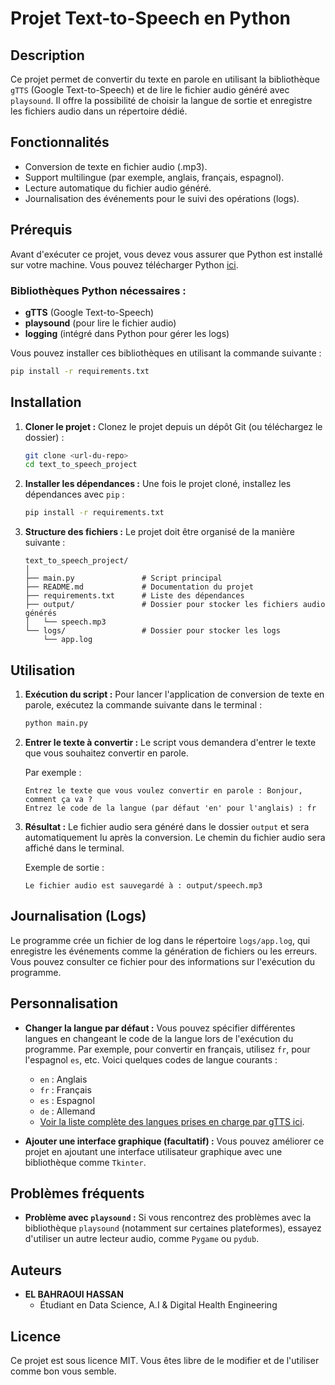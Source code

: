
# Projet Text-to-Speech en Python

## Description
Ce projet permet de convertir du texte en parole en utilisant la bibliothèque `gTTS` (Google Text-to-Speech) et de lire le fichier audio généré avec `playsound`. Il offre la possibilité de choisir la langue de sortie et enregistre les fichiers audio dans un répertoire dédié.

## Fonctionnalités
- Conversion de texte en fichier audio (.mp3).
- Support multilingue (par exemple, anglais, français, espagnol).
- Lecture automatique du fichier audio généré.
- Journalisation des événements pour le suivi des opérations (logs).
  
## Prérequis
Avant d'exécuter ce projet, vous devez vous assurer que Python est installé sur votre machine. Vous pouvez télécharger Python [ici](https://www.python.org/downloads/).

### Bibliothèques Python nécessaires :
- **gTTS** (Google Text-to-Speech)
- **playsound** (pour lire le fichier audio)
- **logging** (intégré dans Python pour gérer les logs)

Vous pouvez installer ces bibliothèques en utilisant la commande suivante :

```bash
pip install -r requirements.txt
```

## Installation

1. **Cloner le projet :**
   Clonez le projet depuis un dépôt Git (ou téléchargez le dossier) :
   
   ```bash
   git clone <url-du-repo>
   cd text_to_speech_project
   ```

2. **Installer les dépendances :**
   Une fois le projet cloné, installez les dépendances avec `pip` :

   ```bash
   pip install -r requirements.txt
   ```

3. **Structure des fichiers :**
   Le projet doit être organisé de la manière suivante :
   ```
   text_to_speech_project/
   │
   ├── main.py               # Script principal
   ├── README.md             # Documentation du projet
   ├── requirements.txt      # Liste des dépendances
   ├── output/               # Dossier pour stocker les fichiers audio générés
   │   └── speech.mp3
   └── logs/                 # Dossier pour stocker les logs
       └── app.log
   ```

## Utilisation

1. **Exécution du script :**
   Pour lancer l'application de conversion de texte en parole, exécutez la commande suivante dans le terminal :

   ```bash
   python main.py
   ```

2. **Entrer le texte à convertir :**
   Le script vous demandera d'entrer le texte que vous souhaitez convertir en parole.

   Par exemple :
   ```
   Entrez le texte que vous voulez convertir en parole : Bonjour, comment ça va ?
   Entrez le code de la langue (par défaut 'en' pour l'anglais) : fr
   ```

3. **Résultat :**
   Le fichier audio sera généré dans le dossier `output` et sera automatiquement lu après la conversion. Le chemin du fichier audio sera affiché dans le terminal.

   Exemple de sortie :
   ```
   Le fichier audio est sauvegardé à : output/speech.mp3
   ```

## Journalisation (Logs)

Le programme crée un fichier de log dans le répertoire `logs/app.log`, qui enregistre les événements comme la génération de fichiers ou les erreurs. Vous pouvez consulter ce fichier pour des informations sur l'exécution du programme.

## Personnalisation

- **Changer la langue par défaut :**
  Vous pouvez spécifier différentes langues en changeant le code de la langue lors de l'exécution du programme. Par exemple, pour convertir en français, utilisez `fr`, pour l'espagnol `es`, etc. Voici quelques codes de langue courants :
  - `en` : Anglais
  - `fr` : Français
  - `es` : Espagnol
  - `de` : Allemand
  - [Voir la liste complète des langues prises en charge par gTTS ici](https://gtts.readthedocs.io/en/latest/module.html#languages).

- **Ajouter une interface graphique (facultatif) :**
  Vous pouvez améliorer ce projet en ajoutant une interface utilisateur graphique avec une bibliothèque comme `Tkinter`.

## Problèmes fréquents

- **Problème avec `playsound` :**
  Si vous rencontrez des problèmes avec la bibliothèque `playsound` (notamment sur certaines plateformes), essayez d'utiliser un autre lecteur audio, comme `Pygame` ou `pydub`.

## Auteurs

- **EL BAHRAOUI HASSAN**
  - Étudiant en Data Science, A.I & Digital Health Engineering

## Licence
Ce projet est sous licence MIT. Vous êtes libre de le modifier et de l'utiliser comme bon vous semble.